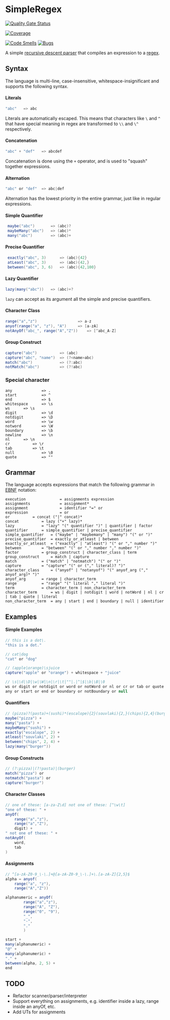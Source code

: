 # SimpleRegex

[![Quality Gate Status](https://sonarcloud.io/api/project_badges/measure?project=gregpedis_simpleregex&metric=alert_status)](https://sonarcloud.io/summary/new_code?id=gregpedis_simpleregex)

[![Coverage](https://sonarcloud.io/api/project_badges/measure?project=gregpedis_simpleregex&metric=coverage)](https://sonarcloud.io/summary/new_code?id=gregpedis_simpleregex)

[![Code Smells](https://sonarcloud.io/api/project_badges/measure?project=gregpedis_simpleregex&metric=code_smells)](https://sonarcloud.io/summary/new_code?id=gregpedis_simpleregex)
[![Bugs](https://sonarcloud.io/api/project_badges/measure?project=gregpedis_simpleregex&metric=bugs)](https://sonarcloud.io/summary/new_code?id=gregpedis_simpleregex)

A simple [recursive descent parser](https://en.wikipedia.org/wiki/Recursive_descent_parser) that compiles an expression to a [regex](https://en.wikipedia.org/wiki/Regular_expression).

## Syntax

The language is multi-line, case-insensitive, whitespace-insignificant and supports the following syntax.

#### Literals

```csharp
"abc"   => abc
```

Literals are automatically escaped. This means that characters like `\` and `^` that have special meaning in regex are transformed to `\\` and `\^` respectively.

#### Concatenation

```csharp
"abc" + "def"   => abcdef
```

Concatenation is done using the `+` operator, and is used to "squash" together expressions.

#### Alternation

```csharp
"abc" or "def"  => abc|def
```

Alternation has the lowest priority in the entire grammar, just like in regular expressions.

#### Simple Quantifier

```csharp
 maybe("abc")       => (abc)?
 maybeMany("abc")   => (abc)*
 many("abc")        => (abc)+
 ```

#### Precise Quantifier

```csharp
 exactly("abc", 3)      => (abc){42}
 atLeast("abc", 3)      => (abc){42,}
 between("abc", 3, 6)   => (abc){42,100}
 ```

 #### Lazy Quantifier

```csharp
lazy(many("abc"))   => (abc)+?
```

`lazy` can accept as its argument all the simple and precise quantifiers.

#### Character Class

```csharp
range("a","z")		            => a-z
anyof(range("a", "z"), "A")	    => [a-zA]
notAnyOf("abc_", range("A","Z"))    => [^abc_A-Z]
```

#### Group Construct

```csharp
capture("abc")          => (abc)
capture("abc", "name")  => (?<name>abc)
match("abc")            => (?:abc)
notMatch("abc")         => (?!abc)
```

### Special character

```
any             => .
start           => ^
end             => $
whitespace      => \s
ws		=> \s
digit	        => \d
notdigit        => \D
word	        => \w
notword         => \W
boundary        => \b
newline	        => \n
nl		=> \n
cr	        => \r
tab	        => \t
null	        => \0
quote	        => ""
```

## Grammar

The language accepts expressions that match the following grammar in [EBNF](https://en.wikipedia.org/wiki/Extended_Backus%E2%80%93Naur_form) notation:

```ebnf
execution               = assignments expression
assignments             = assignment*
assignment              = identifier "=" or
expression              = or
or			= concat ("|" concat)*
concat			= lazy ("+" lazy)*
lazy			= "lazy" "(" quantifier ")" | quantifier | factor
quantifier		= simple_quantifier | precise_quantifier
simple_quantifier	= ("maybe" | "maybemany" | "many") "(" or ")"
precise_quantifier	= exactly_or_atleast | between
exactly_or_atleast	= ("exactly" | "atleast") "(" or "," number ")"
between			= "between" "(" or "," number "," number ")"
factor			= group_construct | character_class | term
group_construct		= match | capture
match			= ("match" | "notmatch") "(" or ")"
capture			= "capture" "(" or ("," literal)? ")"
character_class		= ("anyof" | "notanyof") "(" anyof_arg ("," anyof_arg)* ")"
anyof_arg		= range | character_term
range			= "range" "(" literal "," literal ")"
term			= character_term | non_character_term
character_term		= ws | digit | notdigit | word | notWord | nl | cr | tab | quote | literal
non_character_term	= any | start | end | boundary | null | identifier
```

## Examples

#### Simple Examples

```csharp
// this is a dot\.
"this is a dot."

// cat|dog
"cat" or "dog"

// (apple|orange)\sjuice
capture("apple" or "orange") + whitespace + "juice"

// \s|\d|\D|\w|\W|\n|\r|\t|""|.|^|$|\b|\B|\0
ws or digit or notdigit or word or notWord or nl or cr or tab or quote or
any or start or end or boundary or notBoundary or null
```

#### Quantifiers

```csharp
// (pizza)?(pasta)+(sushi)*(escalope){2}(souvlaki){2,}(chips){2,4}(burger)+?
maybe("pizza") +
many("pasta") +
maybeMany("sushi") +
exactly("escalope", 2) +
atleast("souvlaki", 2) +
between("chips", 2, 4) +
lazy(many("burger"))
```

#### Group Constructs

```csharp
// (?:pizza)|(?!pasta)|(burger)
match("pizza") or
notmatch("pasta") or
capture("burger")
```

#### Character Classes

```csharp
// one of these: [a-za-Z\d] not one of these: [^\w\t]
"one of these: " +
anyOf(
    range("a","z"),
    range("a","Z"),
    digit) +
" not one of these: " +
notAnyOf(
    word,
    tab
)
```

#### Assignments

```csharp
// ^[a-zA-Z0-9_\-\.]+@[a-zA-Z0-9_\-\.]+\.[a-zA-Z]{2,5}$
alpha = anyof(
    range("a", "z"),
    range("A","Z"))

alphanumeric = anyOf(
        range("a","z"),
        range("A", "Z"),
        range("0", "9"),
        "_",
        "-",
        "."
        )

start +
many(alphanumeric) +
"@" +
many(alphanumeric) +
"." +
between(alpha, 2, 5) +
end
```

## TODO

- Refactor scanner/parser/interpreter
- Support everything on assignments, e.g. identifier inside a lazy, range inside an anyOf, etc.
- Add UTs for assignments
